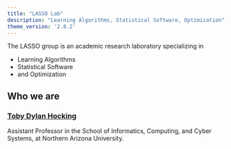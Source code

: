 ```yaml
---
title: "LASSO Lab"
description: "Learning Algorithms, Statistical Software, Optimization"
theme_version: '2.8.2'
---
```


The LASSO group is an academic research laboratory specializing in

* Learning Algorithms
* Statistical Software
* and Optimization

## Who we are

### [Toby Dylan Hocking](http://tdhock.github.io/)

Assistant Professor in the School of Informatics, Computing, and Cyber Systems, at Northern Arizona University. 

